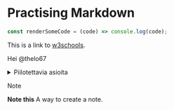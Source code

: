 # Practising Markdown

```JavaScript
const renderSomeCode = (code) => console.log(code);
```

This is a link to [w3schools](https://www.w3schools.com).

Hei @thelo67

<details>
<summary>Piilotettavia asioita</summary>
<br>
* [Asia 1]
* [Asia 2]
* [Asia 3]
</details>

> [!NOTE]
> **Note this** A way to create a note.
